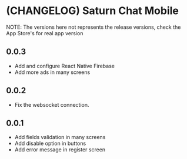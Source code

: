 # (CHANGELOG) Saturn Chat Mobile

NOTE: The versions here not represents the release versions, check the App Store's for real app version

## 0.0.3

- Add and configure React Native Firebase
- Add more ads in many screens

## 0.0.2

- Fix the websocket connection.

## 0.0.1

- Add fields validation in many screens
- Add disable option in buttons
- Add error message in register screen
